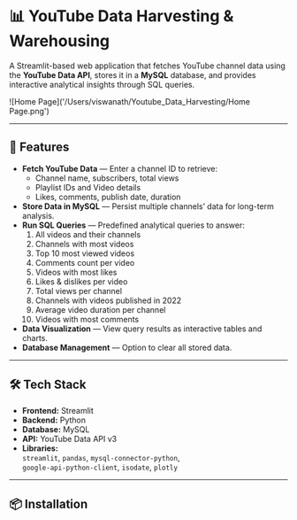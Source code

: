 # 📊 YouTube Data Harvesting & Warehousing

A Streamlit-based web application that fetches YouTube channel data using the **YouTube Data API**, stores it in a **MySQL** database, and provides interactive analytical insights through SQL queries.

![Home Page]('/Users/viswanath/Youtube_Data_Harvesting/Home Page.png')

---

## 🚀 Features
- **Fetch YouTube Data** — Enter a channel ID to retrieve:
  - Channel name, subscribers, total views
  - Playlist IDs and Video details
  - Likes, comments, publish date, duration
- **Store Data in MySQL** — Persist multiple channels’ data for long-term analysis.
- **Run SQL Queries** — Predefined analytical queries to answer:
  1. All videos and their channels
  2. Channels with most videos
  3. Top 10 most viewed videos
  4. Comments count per video
  5. Videos with most likes
  6. Likes & dislikes per video
  7. Total views per channel
  8. Channels with videos published in 2022
  9. Average video duration per channel
  10. Videos with most comments
- **Data Visualization** — View query results as interactive tables and charts.
- **Database Management** — Option to clear all stored data.

---

## 🛠️ Tech Stack
- **Frontend:** Streamlit
- **Backend:** Python
- **Database:** MySQL
- **API:** YouTube Data API v3
- **Libraries:**  
  `streamlit`, `pandas`, `mysql-connector-python`,  
  `google-api-python-client`, `isodate`, `plotly`

---

## 📦 Installation
